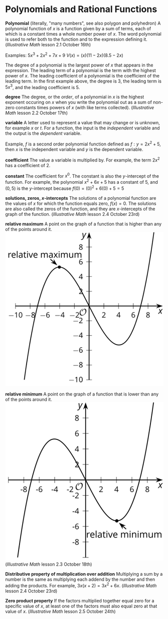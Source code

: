 # Polynomials and Rational Functions

**Polynomial** (literally, "many numbers", see also polygon and polyhedron)
A polynomial function of  $x$ is a function given by a sum of terms, each of which is a constant times a whole number power of $x$. The word polynomial is used to refer both to the function and to the expression defining it.
(*Illustrative Math* lesson 2.1 October 16th)

Examples:
$5x^3+2x^2+7x+9$
$V(x) = (x)(11-2x)(8.5 - 2x)$

The degree of a polynomial is the largest power of $x$ that appears in the expression. The leading term of a polynomial is the term with the highest power of $x$. The leading coefficient of a polynomial is the coefficient of the leading term. In the first example above, the degree is 3, the leading term is $5x^3$, and the leading coefficient is 5.

**degree**
The degree, or the *order*, of a polynomial in $x$ is the highest exponent occuring on $x$ when you write the polynomial out as a sum of non-zero constants times powers of $x$ (with like terms collected).
(*Illustrative Math* lesson 2.2 October 17th)

**variable**
A letter used to represent a value that may change or is unknown, for example $x$ or $t$. For a function, the input is the *independent* variable and the output is the *dependent* variable. 

Example, $f$ is a second order polynomial function defined as $f: y = 2x^2+5$, then $x$ is the independent variable and $y$ is the dependent variable.

**coefficient**
The value a variable is multiplied by. For example, the term $2x^2$ has a coefficient of $2$.

**constant**
The coefficient for $x^0$. The constant is also the $y$-intercept of the function. For example, the polynomial $x^2 + 6x +5$ has a constant of $5$, and $(0,5)$ is the $y$-intercept because $f(0) = (0)^2 + 6(0) +5 = 5$

**solutions, zeros, *x*-intercepts**
The solutions of a polynomial function are the values of $x$ for which the function equals zero, $f(x)=0$. The solutions are also called the zeros of the function, and they are $x$-intercepts of the graph of the function.
(*Illustrative Math* lesson 2.4 October 23rd)

**relative maximum**
A point on the graph of a function that is higher than any of the points around it.
![relative maximum](../graphics/relative-maximum.svg)

**relative minimum**
A point on the graph of a function that is lower than any of the points around it.
![relative minimum](../graphics/relative-minimum.svg)
(*Illustrative Math* lesson 2.3 October 18th)

**Distributive property of multiplication over addition**
Multiplying a sum by a number is the same as multiplying each addend by the number and then adding the products. For example, $3x(x + 2) = 3x^2 + 6x$.
(*Illustrative Math* lesson 2.4 October 23rd)

**Zero product property**
If the factors multiplied together equal zero for a specific value of $x$, at least one of the factors must also equal zero at that value of $x$.
(*Illustrative Math* lesson 2.5 October 24th)
